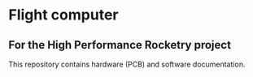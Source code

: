 # Flight computer
## For the High Performance Rocketry project

This repository contains hardware (PCB) and software documentation.